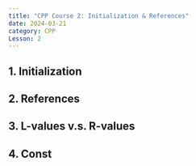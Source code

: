 ```yaml
---
title: "CPP Course 2: Initialization & References"
date: 2024-03-21
category: CPP
Lesson: 2
---
```


## 1. Initialization



## 2. References



## 3. L-values v.s. R-values



## 4. Const

